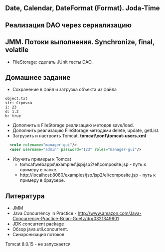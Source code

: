 Date, Calendar, DateFormat (Format). Joda-Time
----------------------------------------------


Реализация DAO через сериализацию
---------------------------------


JMM. Потоки выполнения. Synchronize, final, volatile
----------------------------------------------------

*  FileStorage: сделать JUnit тесты DAO.


Домашнее задание
---------------- 
* Сохранение в файл и загрузка объекта из файла 
```
object.txt
str: Строчка
i: 23
d: 1.2
b: true
```
* Дополнить в FileStorage реализацию методов save/load.
* Дополнить реализацию FileStorage методами delete, update, getList.
* Загрузить и настроить Tomcat.
**tomcat\conf\tomcat-users.xml**

``` xml
  <role rolename="manager-gui"/>
  <user username="admin" password="123" roles="manager-gui"/>
```
* Изучить примеры к Tomcat
  * tomcat\webapps\examples\jsp\jsp2\el\composite.jsp - путь к примеру в папке.
  * http://localhost:8080/examples/jsp/jsp2/el/composite.jsp - путь к примеру в браузере.

Литература 
----------
* JMM
* Java Concurrency in Practice - http://www.amazon.com/Java-Concurrency-Practice-Brian-Goetz/dp/0321349601
* JDK concurrent package
* Обзор java.util.concurrent.
* Синхронизация потоков


Tomcat 8.0.15 - не запускается 

